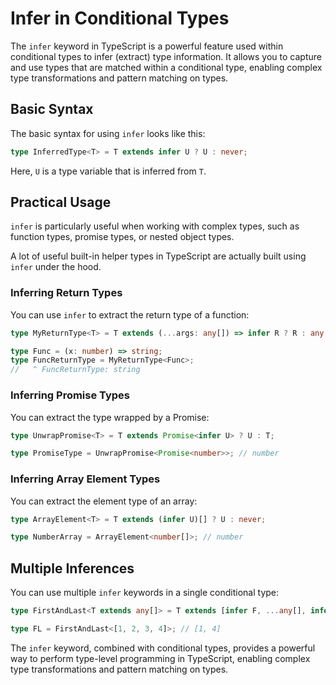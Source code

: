 # Infer in Conditional Types

The `infer` keyword in TypeScript is a powerful feature used within conditional types to infer (extract) type information. It allows you to capture and use types that are matched within a conditional type, enabling complex type transformations and pattern matching on types.

## Basic Syntax

The basic syntax for using `infer` looks like this:

```ts
type InferredType<T> = T extends infer U ? U : never;
```

Here, `U` is a type variable that is inferred from `T`.

## Practical Usage

`infer` is particularly useful when working with complex types, such as function types, promise types, or nested object types.

A lot of useful built-in helper types in TypeScript are actually built using `infer` under the hood.

### Inferring Return Types

You can use `infer` to extract the return type of a function:

```ts
type MyReturnType<T> = T extends (...args: any[]) => infer R ? R : any;

type Func = (x: number) => string;
type FuncReturnType = MyReturnType<Func>; 
//   ^ FuncReturnType: string
```

### Inferring Promise Types

You can extract the type wrapped by a Promise:

```ts
type UnwrapPromise<T> = T extends Promise<infer U> ? U : T;

type PromiseType = UnwrapPromise<Promise<number>>; // number
```

### Inferring Array Element Types

You can extract the element type of an array:

```ts
type ArrayElement<T> = T extends (infer U)[] ? U : never;

type NumberArray = ArrayElement<number[]>; // number
```

## Multiple Inferences

You can use multiple `infer` keywords in a single conditional type:

```ts
type FirstAndLast<T extends any[]> = T extends [infer F, ...any[], infer L] ? [F, L] : [never, never];

type FL = FirstAndLast<[1, 2, 3, 4]>; // [1, 4]
```

The `infer` keyword, combined with conditional types, provides a powerful way to perform type-level programming in TypeScript, enabling complex type transformations and pattern matching on types.

